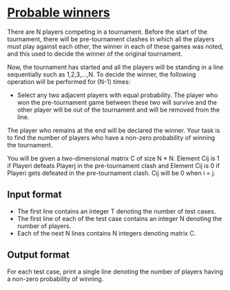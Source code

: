 # [Probable winners][link]

There are N players competing in a tournament. Before the start of the tournament, there will be pre-tournament clashes in which all the players must play against each other, the winner in each of these games was noted, and this used to decide the winner of the original tournament.

Now, the tournament has started and all the players will be standing in a line sequentially such as 1,2,3,...,N. To decide the winner, the following operation will be performed for (N-1) times:

- Select any two adjacent players with equal probability. The player who won the pre-tournament game between these two will survive and the other player will be out of the tournament and will be removed from the line.

The player who remains at the end will be declared the winner. Your task is to find the number of players who have a non-zero probability of winning the tournament.

You will be given a two-dimensional matrix C of size N \* N. Element Cij is 1 if Playeri defeats Playerj in the pre-tournament clash and Element Cij is 0 if Playeri gets defeated in the pre-tournament clash. Cij will be 0 when i = j.

## Input format

- The first line contains an integer T denoting the number of test cases.
- The first line of each of the test case contains an integer N denoting the number of players.
- Each of the next N lines contains N integers denoting matrix C.

## Output format

For each test case, print a single line denoting the number of players having a non-zero probability of winning.

[link]: https://www.hackerearth.com/practice/algorithms/dynamic-programming/2-dimensional/practice-problems/algorithm/probable-winners-96715358/
